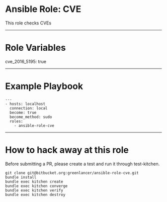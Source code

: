 # Ansible Role: CVE
This role checks CVEs

- - - -

# Role Variables


cve_2016_5195: true

- - - -

# Example Playbook
```
---
- hosts: localhost
  connection: local
  become: true
  become_method: sudo
  roles:
    - ansible-role-cve
```

- - - -

# How to hack away at this role
Before submitting a PR, please create a test and run it through test-kitchen.

```
git clone git@bitbucket.org:greenlancer/ansible-role-cve.git
bundle install
bundle exec kitchen create
bundle exec kitchen converge
bundle exec kitchen verify
bundle exec kitchen destroy
```
